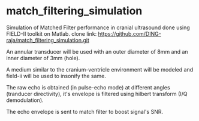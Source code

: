 # match_filtering_simulation
Simulation of Matched Filter performance in cranial ultrasound done using FIELD-II toolkit on Matlab.
clone link: https://github.com/DING-raja/match_filtering_simulation.git


An annular transducer will be used with an outer diameter of 8mm and an inner diameter of 3mm (hole).

A medium similar to the cranium-ventricle environment will be modeled and field-ii will be used to insonify the same.

The raw echo is obtained (in pulse-echo mode) at different angles (tranducer directivity), it's envelope is filtered using hilbert transform (I/Q demodulation). 

The echo envelope is sent to match filter to boost signal's SNR.
